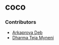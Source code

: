 # coco
### Contributors

- [Arkaprova Deb](github.com/arkaprovaz)
- [Dharma Teja Myneni](https://github.com/DharmatejaMyneni)
